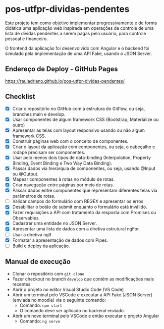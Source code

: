 # pos-utfpr-dividas-pendentes

Este projeto tem como objetivo implementar progressivamente e de forma didática uma aplicação web inspirada em operações de controle de uma lista de dívidas pendentes a serem pagas pelo usuário, para controle pessoal e financeiro.

O frontend da aplicação foi desenvolvido com Angular e o backend foi simulado pela implementação de uma API Fake, usando o JSON Server.

## Endereço de Deploy - GitHub Pages

https://rauladriano.github.io/pos-utfpr-dividas-pendentes/


## Checklist

- [x] Criar o repositório no GitHub com a estrutura do Gitflow, ou seja, branches main e develop.
- [x] Usar componentes de algum framework CSS (Bootstrap, Materialize ou outro)
- [x] Apresentar as telas com layout responsivo usando ou não algum framework CSS.
- [x] Construir páginas web com o conceito de componentes.
- [x] Criar o layout da aplicação com componentes, ou seja, o cabeçalho e rodapé precisam ser componentes.
- [x] Usar pelo menos dois tipos de data-binding (Interpolation, Property Binding, Event Binding e Two Way Data Binding).
- [x] Passar dados via hierarquia de componentes, ou seja, usando @Input ou @Output.
- [x] Mapear componentes à rotas no módulo de rotas.
- [x] Criar navegação entre páginas por meio de rotas.
- [x] Passar dados entre componentes que representam diferentes telas via parâmetros de rotas.
- [ ] Validar campos do formulário com REGEX e apresentar os erros.
- [x] Desabilitar o botão de submit enquanto o formulário está inválido.
- [x] Fazer requisições a API com tratamento da resposta com Promises ou Observables.
- [x] Cadastrar uma entidade no JSON Server.
- [x] Apresentar uma lista de dados com a diretiva estrutural ngFor.
- [ ] Usar a diretiva ngIf
- [x] Formatar a apresentação de dados com Pipes.
- [ ] Build e deploy da aplicação.

## Manual de execução
- Clonar o repositório com `git clone`
- Fazer checkout no branch `develop` que contém as modificações mais recentes
- Abrir o projeto no editor Visual Studio Code (VS Code)
- Abrir um terminal pelo VSCode e executar a API Fake (JSON Server) (enviada no moodle) via o seguinte comando: 
  - Comando: `npm start`
  - O comando deve ser aplicado no backend enviado.
- Abrir um novo terminal pelo VSCode e então executar o projeto Angular
  - Comando: `ng serve`